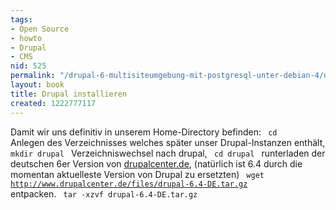 ```yaml
---
tags:
- Open Source
- howto
- Drupal
- CMS
nid: 525
permalink: "/drupal-6-multisiteumgebung-mit-postgresql-unter-debian-4/drupal-installieren.html"
layout: book
title: Drupal installieren
created: 1222777117
---
```

Damit wir uns definitiv in unserem Home-Directory befinden:
<code>
cd
</code>
Anlegen des Verzeichnisses welches später unser Drupal-Instanzen enthält,
<code>
mkdir drupal
</code>
Verzeichniswechsel nach drupal,
<code>
cd drupal
</code>
runterladen der deutschen 6er Version von <a href="http://www.drupalcenter.de">drupalcenter.de</a>,
(natürlich ist 6.4 durch die momentan aktuelleste Version von Drupal zu ersetzten)
<code>
wget http://www.drupalcenter.de/files/drupal-6.4-DE.tar.gz
</code>
entpacken.
<code>
tar -xzvf drupal-6.4-DE.tar.gz
</code>

